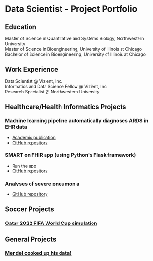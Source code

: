 # Data Scientist - Project Portfolio 

## Education

Master of Science in Quantitative and Systems Biology, Northwestern University  
Master of Science in Bioengineering, University of Illinois at Chicago  
Bachelor of Science in Bioengineering, University of Illinois at Chicago

## Work Experience  

Data Scientist @ Vizient, Inc.  
Informatics and Data Science Fellow @ Vizient, Inc.  
Research Specialist @ Northwestern University  

## Healthcare/Health Informatics Projects  

### Machine learning pipeline automatically diagnoses ARDS in EHR data
   - [Academic publication](https://doi.org/10.1101/2024.05.21.24307715)
   - [GitHub repository](https://github.com/amarallab/ARDS_diagnosis)

### SMART on FHIR app (using Python's Flask framework)
   - [Run the app](https://launch.smarthealthit.org/?launch_url=http%3A%2F%2Flocalhost%3A4201%2F&launch=WzAsIiIsIiIsIkFVVE8iLDAsMCwwLCJwYXRpZW50L1BhdGllbnQucnMgcGF0aWVudC9PYnNlcnZhdGlvbi5ycyBsYXVuY2ggb2ZmbGluZV9hY2Nlc3Mgb3BlbmlkIGZoaXJVc2VyIiwiaHR0cDovL2xvY2FsaG9zdDo0MjAxL2ZoaXItYXBwLyIsImNsaWVudC1pZCIsIiIsIiIsIiIsIiIsMCwxXQ&tab=0&validation=1)
   - [GitHub repository](https://github.com/morales-felix/SMART-on-FHIR-Python-app)

### Analyses of severe pneumonia
   - [GitHub repository](https://github.com/morales-felix/analyses_of_severe_pneumonia)

## Soccer Projects  
  
### [Qatar 2022 FIFA World Cup simulation](https://morales-felix.github.io/Qatar-2022-FIFA-World-Cup-simulation/)  
  
## General Projects  

### [Mendel cooked up his data!](https://github.com/morales-felix/Mendel_cooked_up_his_data)
